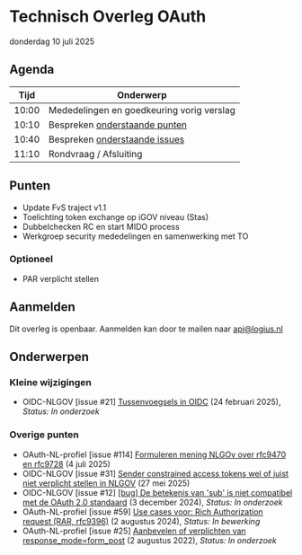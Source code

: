 <!-----------------------------







   :warning: Dit bestand wordt automatisch gegenereerd.
   :warning: Handmatige toevoegingen worden overschreven.







----------------------------->
# Technisch Overleg OAuth

donderdag 10 juli 2025

## Agenda

| Tijd  | Onderwerp                                     |
| ----- | --------------------------------------------- |
| 10:00 | Mededelingen en goedkeuring vorig verslag     |
| 10:10 | Bespreken [onderstaande punten](#punten)      |
| 10:40 | Bespreken [onderstaande issues](#onderwerpen) |
| 11:10 | Rondvraag / Afsluiting                        |

## Punten

- Update FvS traject v1.1
- Toelichting token exchange op iGOV niveau (Stas)
- Dubbelchecken RC en start MIDO process
- Werkgroep security mededelingen en samenwerking met TO

### Optioneel

- PAR verplicht stellen

## Aanmelden

Dit overleg is openbaar. Aanmelden kan door te mailen naar api@logius.nl

## Onderwerpen

### Kleine wijzigingen
* OIDC-NLGOV [issue #21] [Tussenvoegsels in OIDC](https://github.com/Logius-standaarden/OIDC-NLGOV/issues/21) (24 februari 2025), _Status: In onderzoek_

### Overige punten
* OAuth-NL-profiel [issue #114] [Formuleren mening NLGOv over rfc9470 en rfc9728](https://github.com/Logius-standaarden/OAuth-NL-profiel/issues/114) (4 juli 2025)
* OIDC-NLGOV [issue #31] [Sender constrained access tokens wel of juist niet verplicht stellen in NLGOV](https://github.com/Logius-standaarden/OIDC-NLGOV/issues/31) (27 mei 2025)
* OIDC-NLGOV [issue #12] [[bug] De betekenis van 'sub' is niet compatibel met de OAuth 2.0 standaard](https://github.com/Logius-standaarden/OIDC-NLGOV/issues/12) (3 december 2024), _Status: In onderzoek_
* OAuth-NL-profiel [issue #59] [Use cases voor: Rich Authorization request (RAR, rfc9396)](https://github.com/Logius-standaarden/OAuth-NL-profiel/issues/59) (2 augustus 2024), _Status: In bewerking_
* OAuth-NL-profiel [issue #25] [Aanbevelen of verplichten van response_mode=form_post](https://github.com/Logius-standaarden/OAuth-NL-profiel/issues/25) (2 augustus 2022), _Status: In onderzoek_
